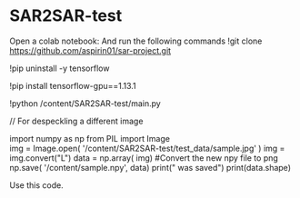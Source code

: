 # SAR2SAR-test

Open a colab notebook:
And run the following commands
!git clone https://github.com/aspirin01/sar-project.git

!pip uninstall -y tensorflow

!pip install tensorflow-gpu==1.13.1

!python /content/SAR2SAR-test/main.py 




// For despeckling a different image


import numpy as np
from PIL import Image                                                                                
img = Image.open( '/content/SAR2SAR-test/test_data/sample.jpg' )
img = img.convert("L")
data = np.array( img)
#Convert the new npy file to png
np.save( '/content/sample.npy', data)
print(" was saved")
print(data.shape)


Use this code.
